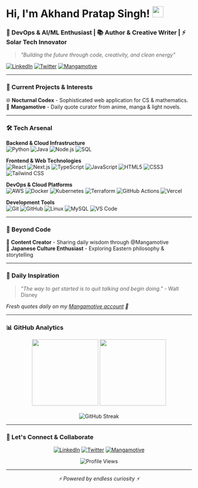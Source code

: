 <h1>Hi, I'm Akhand Pratap Singh! <img src="https://raw.githubusercontent.com/MartinHeinz/MartinHeinz/master/wave.gif" width="30px"></h1>

<h3>🚀 DevOps & AI/ML Enthusiast | 📚 Author & Creative Writer | ⚡ Solar Tech Innovator</h3>

> *"Building the future through code, creativity, and clean energy"*

[![LinkedIn](https://img.shields.io/badge/LinkedIn-0077B5?style=for-the-badge&logo=linkedin&logoColor=white)](https://www.linkedin.com/in/akhand6886/)
[![Twitter](https://img.shields.io/badge/Twitter-1DA1F2?style=for-the-badge&logo=twitter&logoColor=white)](https://x.com/realakhandsingh)
[![Mangamotive](https://img.shields.io/badge/Quotes-FF6B6B?style=for-the-badge&logo=twitter&logoColor=white)](https://x.com/mangamotive)

---

### 🌟 Current Projects & Interests 
<!-- 📖 **"Anime and Life"** - Self-help book series exploring life lessons from anime/manga  -->
🌐 **Nocturnal Codex** - Sophisticated web application for CS & mathematics.  
🎌 **Mangamotive** - Daily quote curator from anime, manga & light novels.

---

### 🛠️ Tech Arsenal

**Backend & Cloud Infrastructure**  
![Python](https://img.shields.io/badge/python-3670A0?style=for-the-badge&logo=python&logoColor=ffdd54)
![Java](https://img.shields.io/badge/java-%23ED8B00.svg?style=for-the-badge&logo=openjdk&logoColor=white)
![Node.js](https://img.shields.io/badge/node.js-6DA55F?style=for-the-badge&logo=node.js&logoColor=white)
![SQL](https://img.shields.io/badge/sql-%2300f.svg?style=for-the-badge&logo=mysql&logoColor=white)

**Frontend & Web Technologies**  
![React](https://img.shields.io/badge/React-20232A?style=for-the-badge&logo=react&logoColor=61DAFB)
![Next.js](https://img.shields.io/badge/Next.js-000000?style=for-the-badge&logo=nextdotjs&logoColor=white)
![TypeScript](https://img.shields.io/badge/typescript-%23007ACC.svg?style=for-the-badge&logo=typescript&logoColor=white)
![JavaScript](https://img.shields.io/badge/javascript-%23323330.svg?style=for-the-badge&logo=javascript&logoColor=%23F7DF1E)
![HTML5](https://img.shields.io/badge/html5-%23E34F26.svg?style=for-the-badge&logo=html5&logoColor=white)
![CSS3](https://img.shields.io/badge/css3-%231572B6.svg?style=for-the-badge&logo=css3&logoColor=white)
![Tailwind CSS](https://img.shields.io/badge/Tailwind_CSS-38B2AC?style=for-the-badge&logo=tailwind-css&logoColor=white)

**DevOps & Cloud Platforms**  
![AWS](https://img.shields.io/badge/AWS-%23FF9900.svg?style=for-the-badge&logo=amazon-aws&logoColor=white)
![Docker](https://img.shields.io/badge/docker-%230db7ed.svg?style=for-the-badge&logo=docker&logoColor=white)
![Kubernetes](https://img.shields.io/badge/kubernetes-%23326ce5.svg?style=for-the-badge&logo=kubernetes&logoColor=white)
![Terraform](https://img.shields.io/badge/Terraform-7B42BC?style=for-the-badge&logo=terraform&logoColor=white)
![GitHub Actions](https://img.shields.io/badge/GitHub%20Actions-2088FF?style=for-the-badge&logo=github-actions&logoColor=white)
![Vercel](https://img.shields.io/badge/vercel-%23000000.svg?style=for-the-badge&logo=vercel&logoColor=white)

**Development Tools**  
![Git](https://img.shields.io/badge/git-%23F05033.svg?style=for-the-badge&logo=git&logoColor=white)
![GitHub](https://img.shields.io/badge/github-%23121011.svg?style=for-the-badge&logo=github&logoColor=white)
![Linux](https://img.shields.io/badge/linux-%23FCC624.svg?style=for-the-badge&logo=linux&logoColor=black)
![MySQL](https://img.shields.io/badge/mysql-%2300f.svg?style=for-the-badge&logo=mysql&logoColor=white)
![VS Code](https://img.shields.io/badge/Visual%20Studio%20Code-007ACC?style=for-the-badge&logo=visualstudiocode&logoColor=white)

---

### 🎨 Beyond Code
 <!--📚 **Author** - Writing self-help books inspired by anime philosophy  -->
🎌 **Content Creator** - Sharing daily wisdom through @Mangamotive  
🌸 **Japanese Culture Enthusiast** - Exploring Eastern philosophy & storytelling  

---

### 💭 Daily Inspiration
> *"The way to get started is to quit talking and begin doing."* - Walt Disney

*Fresh quotes daily on my [Mangamotive account](https://x.com/mangamotive) 🌟*

---

### 📊 GitHub Analytics

<div align="center">
  <img height="180em" src="https://github-readme-stats.vercel.app/api?username=akhand6886&show_icons=true&theme=tokyonight&include_all_commits=true&count_private=true"/>
  <img height="180em" src="https://github-readme-stats.vercel.app/api/top-langs/?username=akhand6886&layout=compact&theme=tokyonight&hide=PHP"/>
</div>

<br>

<div align="center">
  <img src="https://github-readme-streak-stats.herokuapp.com/?user=akhand6886&theme=tokyonight" alt="GitHub Streak"/>
</div>

---

### 🤝 Let's Connect & Collaborate

<div align="center">
  
[![LinkedIn](https://img.shields.io/badge/LinkedIn-0077B5?style=for-the-badge&logo=linkedin&logoColor=white)](https://www.linkedin.com/in/akhand6886/)
[![Twitter](https://img.shields.io/badge/Twitter-1DA1F2?style=for-the-badge&logo=twitter&logoColor=white)](https://x.com/realakhandsingh)
[![Mangamotive](https://img.shields.io/badge/Daily_Quotes-FF6B6B?style=for-the-badge&logo=twitter&logoColor=white)](https://x.com/mangamotive)

<img src="https://komarev.com/ghpvc/?username=akhand6886&color=blueviolet&style=flat-square&label=Profile+Views" alt="Profile Views"/>

</div>

---

<div align="center">
  <i>⚡ Powered by endless curiosity ⚡</i>
</div>
